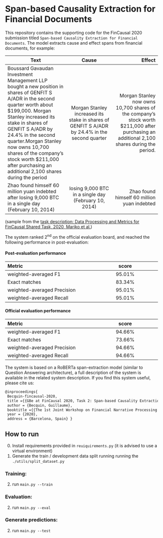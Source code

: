 <style>
table th:first-of-type {
    width: 40%;
}
table th:nth-of-type(2) {
    width: 30%;
}
table th:nth-of-type(3) {
    width: 30%;
}
</style>

# Span-based Causality Extraction for Financial Documents
This repository contains the supporting code for the FinCausal 2020 submission titled `Span-based Causality Extraction for Financial Documents`. The model extracts cause and effect spans from financial documents, for example:

|Text|Cause|Effect|
| ------------- |:-----------------------:| ---------------------:|
|Boussard Gavaudan Investment Management LLP bought a new position in shares of GENFIT S A/ADR in the second quarter worth about $199,000. Morgan Stanley increased its stake in shares of GENFIT S A/ADR by 24.4% in the second quarter.Morgan Stanley now owns 10,700 shares of the company’s stock worth $211,000 after purchasing an additional 2,100 shares during the period|Morgan Stanley increased its stake in shares of GENFIT S A/ADR by 24.4% in the second quarter|Morgan Stanley now owns 10,700 shares of the company’s stock worth $211,000 after purchasing an additional 2,100 shares during the period.|
|Zhao found himself 60 million yuan indebted after losing 9,000 BTC in a single day (February 10, 2014)|losing 9,000 BTC in a single day (February 10, 2014)|Zhao found himself 60 million yuan indebted|

(sample from the [task description: Data Processing and Metrics for FinCausal Shared Task, 2020, Mariko et al.](https://drive.google.com/file/d/1LUTJVj9ItJMZzKvy1LrCTuBK2SITzr1z/view))

The system ranked 2<sup>nd</sup> on the official evaluation board, and reached the following performance in post-evaluation:

#### Post-evaluation performance

|Metric|score|
|:-------------|:-------------:|
|weighted-averaged F1|95.01%|
|Exact matches| 83.34%|
|weighted-averaged Precision| 95.01%|
|weighted-averaged Recall| 95.01%|

#### Official evaluation performance

|Metric|score|
|:-------------|:-------------:|
|weighted-averaged F1|94.66%|
|Exact matches| 73.66%|
|weighted-averaged Precision| 94.66%|
|weighted-averaged Recall| 94.66%|

The system is based on a RoBERTa span-extraction model (similar to Question Answering architecture), a full description of the system is available in the related system description. If you find this system useful, please cite us:

```latex
@inproceedings{
 Becquin-fincausal-2020, 
 title ={{GBe at FinCausal 2020, Task 2: Span-based Causality Extraction for Financial Documents}}, 
 author = {Becquin, Guillaume}, 
 booktitle ={{The 1st Joint Workshop on Financial Narrative Processing and MultiLing Financial Summarisation (FNP-FNS 2020}}, 
 year = {2020}, 
 address = {Barcelona, Spain} }
```

## How to run

0. Install requirements provided in `reuiquirements.py` (it is advised to use a virtual environment)
1. Generate the train / development data split running running the `./utils/split_dataset.py`

### Training:
2. run `main.py --train`

### Evaluation:
2. run `main.py --eval`

### Generate predictions:
2. run `main.py --test`
